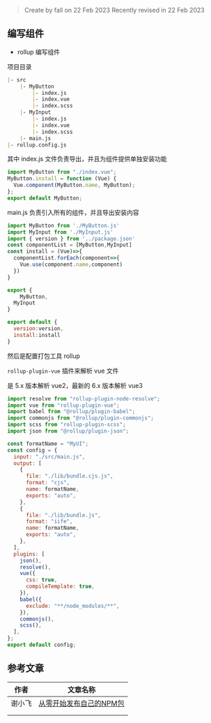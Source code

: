> Create by fall on 22 Feb 2023
> Recently revised in 22 Feb 2023

## 编写组件

- rollup 编写组件

项目目录

```markdown
|- src
    |- MyButton
        |- index.js
        |- index.vue
        |- index.scss
    |- MyInput
        |- index.js
        |- index.vue
        |- index.scss
    |- main.js
|- rollup.config.js
```

其中 index.js 文件负责导出，并且为组件提供单独安装功能

```js
import MyButton from "./index.vue";
MyButton.install = function (Vue) {
  Vue.component(MyButton.name, MyButton);
};
export default MyButton;
```

main.js 负责引入所有的组件，并且导出安装内容

```js
import MyButton from './MyButton.js'
import MyInput from './MyInput.js'
import { version } from '../package.json'
const componentList = [MyButton,MyInput] 
const install = (Vue)=>{
  componentList.forEach(component=>{
    Vue.use(component.name,component)
  })
}

export {
	MyButton,
  MyInput
}

export default {
  version:version,
  install:install
}
```

然后是配置打包工具 rollup

`rollup-plugin-vue` 插件来解析 vue 文件

是 5.x 版本解析 vue2，最新的 6.x 版本解析 vue3

```js
import resolve from "rollup-plugin-node-resolve";
import vue from "rollup-plugin-vue";
import babel from "@rollup/plugin-babel";
import commonjs from "@rollup/plugin-commonjs";
import scss from "rollup-plugin-scss";
import json from "@rollup/plugin-json";

const formatName = "MyUI";
const config = {
  input: "./src/main.js",
  output: [
    {
      file: "./lib/bundle.cjs.js",
      format: "cjs",
      name: formatName,
      exports: "auto",
    },
    {
      file: "./lib/bundle.js",
      format: "iife",
      name: formatName,
      exports: "auto",
    },
  ],
  plugins: [
    json(),
    resolve(),
    vue({
      css: true,
      compileTemplate: true,
    }),
    babel({
      exclude: "**/node_modules/**",
    }),
    commonjs(),
    scss(),
  ],
};
export default config;
```

## 参考文章

| 作者   | 文章名称                                                     |
| ------ | ------------------------------------------------------------ |
| 谢小飞 | [从零开始发布自己的NPM包](https://juejin.cn/post/7052307032971411463) |
|        |                                                              |
|        |                                                              |

